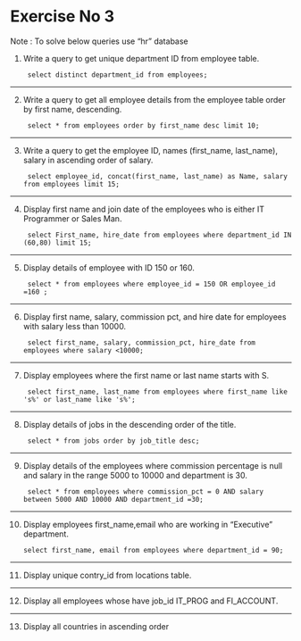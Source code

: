 
# Exercise No 3

Note : To solve below queries use “hr” database

1. Write a query to get unique department ID from employee table.

        select distinct department_id from employees;

----------------------------------------------------

2. Write a query to get all employee details from the employee table order by first name, descending.

        select * from employees order by first_name desc limit 10;

----------------------------------------------------

3. Write a query to get the employee ID, names (first_name, last_name), salary in ascending order of salary.

        select employee_id, concat(first_name, last_name) as Name, salary from employees limit 15; 

----------------------------------------------------

4. Display first name and join date of the employees who is either IT Programmer or Sales Man.

        select First_name, hire_date from employees where department_id IN (60,80) limit 15;

----------------------------------------------------

5. Display details of employee with ID 150 or 160.

        select * from employees where employee_id = 150 OR employee_id =160 ; 
        
----------------------------------------------------

6. Display first name, salary, commission pct, and hire date for employees with salary less than 10000.

        select first_name, salary, commission_pct, hire_date from employees where salary <10000;

----------------------------------------------------

7. Display employees where the first name or last name starts with S.

        select first_name, last_name from employees where first_name like 's%' or last_name like 's%';

----------------------------------------------------
8. Display details of jobs in the descending order of the title.

        select * from jobs order by job_title desc;

----------------------------------------------------

9. Display details of the employees where commission percentage is null and salary in the range 5000 to 10000 and department is 30.

        select * from employees where commission_pct = 0 AND salary between 5000 AND 10000 AND department_id =30;

----------------------------------------------------

10. Display employees first_name,email who are working in “Executive” department.

        select first_name, email from employees where department_id = 90;

----------------------------------------------------

11. Display unique contry_id from locations table.

----------------------------------------------------

12. Display all employees whose have job_id IT_PROG and FI_ACCOUNT.

----------------------------------------------------

13. Display all countries in ascending order
